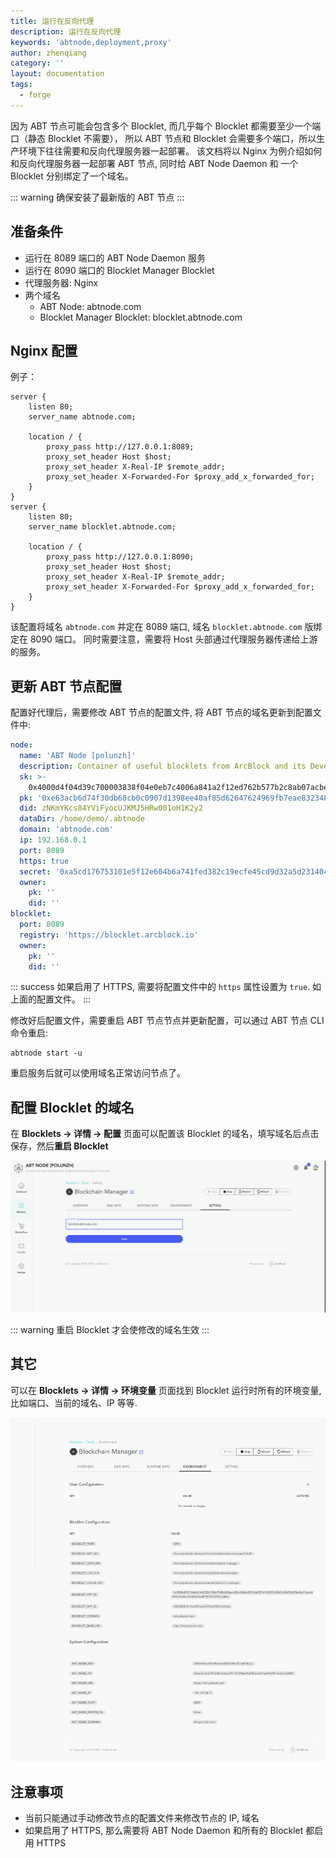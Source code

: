 ```yaml
---
title: 运行在反向代理
description: 运行在反向代理
keywords: 'abtnode,deployment,proxy'
author: zhenqiang
category: ''
layout: documentation
tags:
  - forge
---
```


因为 ABT 节点可能会包含多个 Blocklet, 而几乎每个 Blocklet 都需要至少一个端口（静态 Blocklet 不需要）， 所以 ABT 节点和 Blocklet 会需要多个端口，所以生产环境下往往需要和反向代理服务器一起部署。
该文档将以 Nginx 为例介绍如何和反向代理服务器一起部署 ABT 节点, 同时给 ABT Node Daemon 和 一个 Blocklet 分别绑定了一个域名。

::: warning
确保安装了最新版的 ABT 节点
:::

## 准备条件

- 运行在 8089 端口的 ABT Node Daemon 服务
- 运行在 8090 端口的 Blocklet Manager Blocklet
- 代理服务器: Nginx
- 两个域名
  - ABT Node: abtnode.com
  - Blocklet Manager Blocklet: blocklet.abtnode.com

## Nginx 配置

例子：

```
server {
    listen 80;
    server_name abtnode.com;

    location / {
        proxy_pass http://127.0.0.1:8089;
        proxy_set_header Host $host;
        proxy_set_header X-Real-IP $remote_addr;
        proxy_set_header X-Forwarded-For $proxy_add_x_forwarded_for;
    }
}
server {
    listen 80;
    server_name blocklet.abtnode.com;

    location / {
        proxy_pass http://127.0.0.1:8090;
        proxy_set_header Host $host;
        proxy_set_header X-Real-IP $remote_addr;
        proxy_set_header X-Forwarded-For $proxy_add_x_forwarded_for;
    }
}
```

该配置将域名 `abtnode.com` 并定在 8089 端口, 域名 `blocklet.abtnode.com` 版绑定在 8090 端口。
同时需要注意，需要将 Host 头部通过代理服务器传递给上游的服务。

## 更新 ABT 节点配置

配置好代理后，需要修改 ABT 节点的配置文件, 将 ABT 节点的域名更新到配置文件中:

```yaml
node:
  name: 'ABT Node [polunzh]'
  description: Container of useful blocklets from ArcBlock and its Developer Community
  sk: >-
    0x4000d4f04d39c700003838f04e0eb7c4006a841a2f12ed762b577b2c8ab07acbe63acb6d74f30db68cbec0977d1398ee40af85d62647624969fb7eae832348f9
  pk: '0xe63acb6d74f30db68cb0c0907d1398ee40af85d62647624969fb7eae832348f9'
  did: zNKmYKcs84YViFyocUJKMJ5HRw001oH1K2y2
  dataDir: /home/demo/.abtnode
  domain: 'abtnode.com'
  ip: 192.168.0.1
  port: 8089
  https: true
  secret: '0xa5cd176753101e5f12e604b6a741fed382c19ecfe45cd9d32a5d231404b41f23'
  owner:
    pk: ''
    did: ''
blocklet:
  port: 8089
  registry: 'https://blocklet.arcblock.io'
  owner:
    pk: ''
    did: ''
```

::: success
如果启用了 HTTPS, 需要将配置文件中的 `https` 属性设置为 `true`. 如上面的配置文件。
:::

修改好后配置文件，需要重启 ABT 节点节点并更新配置，可以通过 ABT 节点 CLI 命令重启:

```
abtnode start -u
```

重启服务后就可以使用域名正常访问节点了。

## 配置 Blocklet 的域名

在 **Blocklets -> 详情 -> 配置** 页面可以配置该 Blocklet 的域名，填写域名后点击保存，然后**重启 Blocklet**

![blocklet domain setting](./images/blocklet-domain-setting.png)

::: warning
重启 Blocklet 才会使修改的域名生效
:::

## 其它

可以在 **Blocklets -> 详情 -> 环境变量** 页面找到 Blocklet 运行时所有的环境变量, 比如端口、当前的域名、IP 等等.

![blocklet domain setting](./images/blocklet-environments.png)

## 注意事项

- 当前只能通过手动修改节点的配置文件来修改节点的 IP, 域名
- 如果启用了 HTTPS, 那么需要将 ABT Node Daemon 和所有的 Blocklet 都启用 HTTPS
